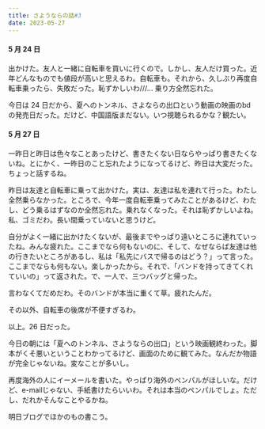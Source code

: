 ```yaml
---
title: さようならの話#3
date: 2023-05-27
---
```


#### 5 月 24 日

出かけた。友人と一緒に自転車を買いに行くので。しかし、友人だけ買った。近年どんなものでも値段が高いと思えるわ。自転車も。それから、久しぶり再度自転車乗ったら、失敗だった。恥ずかしいわ///... 乗り方全然忘れた。

今日は 24 日だから、夏へのトンネル、さよならの出口という動画の映画のbdの発売日だった。だけど、中国語版まだない。いつ視聴られるかな？観たい。

#### 5 月 27 日

一昨日と昨日は色々なことあったけど、書きたくない日ならやっぱり書きたくないね。とにかく、一昨日のこと忘れたようになってるけど、昨日は大変だった。ちょっと話するね。

昨日は友達と自転車に乗って出かけた。実は、友達は私を連れて行った。わたし全然乗らなかった。ところで、今年一度自転車乗ってみたことがあるけど、わたし、どう乗るはずなのか全然忘れた。乗れなくなった。それは恥ずかしいよね。私、ゴミだわ。長い間乗っていないと思うけど。

自分がよく一緒に出かけたくないが、最後までやっぱり遠いところに連れていったね。みんな疲れた。ここまでなら何もないのに、そして、なぜならば友達は他の行きたいところがあるし、私は「私先にバスで帰るのはどう？」って言った。ここまでならも何もない。楽しかったから。それで、「バンドを持ってきてくれていいの」って返された。で、一人で、三つバッグと帰った。

言わなくてだめだわ。そのバンドが本当に重くて草。疲れたんだ。

その以外、自転車の後席が不便すぎるわ。

以上。26 日だった。

今日の朝には「夏へのトンネル、さようならの出口」という映画観終わった。脚本がくそ悪いということわかってるけど、画面のために観てみた。なんだか物語が完全じゃないね。変なことが多いし。

再度海外の人にイーメールを書いた。やっぱり海外のペンパルがほしいな。だけど、e-mailじゃない、手紙書けたらいいわ。それは本当のペンパルでしょ。ただし、だれかそんなことやるかね。

明日ブログでほかのもの書こう。

